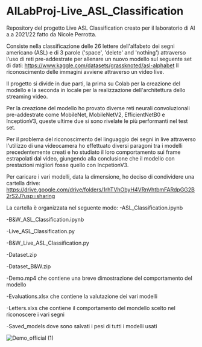 # AILabProj-Live_ASL_Classification
Repository del progetto Live ASL Classification creato per il laboratorio di AI a.a 2021/22 fatto da Nicole Perrotta.

Consiste nella classificazione delle 26 lettere dell'alfabeto dei segni americano (ASL) e di 3 parole ('space', 'delete' and 'nothing') attraverso l'uso di reti pre-addestrate per allenare un nuovo modello sul seguente set di dati: https://www.kaggle.com/datasets/grassknoted/asl-alphabet
Il riconoscimento delle immagini avviene attraverso un video live.

Il progetto si divide in due parti, la prima su Colab per la creazione del modello e la seconda in locale per la realizzazione dell'architettura dello streaming video. 

Per la creazione del modello ho provato diverse reti neurali convoluzionali pre-addestrate come MobileNet, MobileNetV2, EfficientNetB0 e InceptionV3, queste ultime due si sono rivelate le più performanti nel test set. 

Per il problema del riconoscimento del linguaggio dei segni in live attraverso l'utilizzo di una videocamera ho effettuato diversi paragoni tra i modelli precedentemente creati e ho studiato il loro comportamento sui frame estrapolati dal video, giungendo alla conclusione che il modello con prestazioni migliori fosse quello con IncpetionV3. 

Per caricare i vari modelli, data la dimensione, ho deciso di condividere una cartella drive: https://drive.google.com/drive/folders/1rhTVhObyH4VRnVhtbmFARdpGG2B2rS2J?usp=sharing

La cartella è organizzata nel seguente modo:
-ASL_Classification.ipynb

-B&W_ASL_Classification.ipynb

-Live_ASL_Classification.py

-B&W_Live_ASL_Classification.py

-Dataset.zip

-Dataset_B&W.zip

-Demo.mp4 che contiene una breve dimostrazione del comportamento del modello

-Evaluations.xlsx che contiene la valutazione dei vari modelli

-Letters.xlxs che contiene il comportamento del mondello scelto nel riconoscere i vari segni 

-Saved_models dove sono salvati i pesi di tutti i modelli usati


![Demo_official (1)](https://user-images.githubusercontent.com/101813915/189209588-ee60a864-2aad-42bc-ade5-d450abbdf838.jpg)

